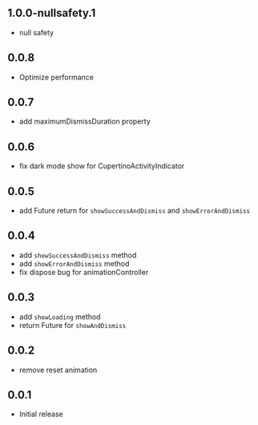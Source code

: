 ## 1.0.0-nullsafety.1

* null safety

## 0.0.8

* Optimize performance

## 0.0.7

* add maximumDismissDuration property

## 0.0.6

* fix dark mode show for CupertinoActivityIndicator

## 0.0.5

* add Future return for `showSuccessAndDismiss` and `showErrorAndDismiss`

## 0.0.4

* add `showSuccessAndDismiss` method
* add `showErrorAndDismiss` method
* fix dispose bug for animationController

## 0.0.3

* add `showLoading` method
* return Future for `showAndDismiss`

## 0.0.2

* remove reset animation

## 0.0.1

* Initial release
